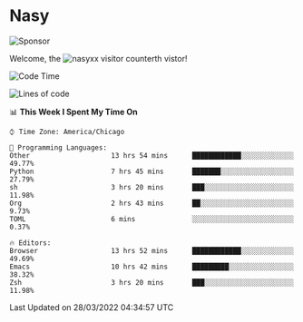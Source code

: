 # Nasy

<!--
<p align="center">
<img height="200" src="https://github-readme-stats.vercel.app/api?username=nasyxx&count_private=true&show_icons=true&theme=dracula&include_all_commits=true"/>
<img height="200" src="https://github-readme-stats.vercel.app/api/top-langs/?username=nasyxx&theme=dracula&hide=html,jupyter+notebook&count_private=true&show_icons=true"/>
</p>

  
----------------
-->

![Sponsor](https://img.shields.io/static/v1.svg?label=Sponsor&message=%E2%9D%A4&logo=GitHub&style=flat&color=pink)
 
Welcome, the ![nasyxx visitor counter](https://count.getloli.com/get/@nasyxx?theme=rule34)th vistor!
 
<!--START_SECTION:waka-->
![Code Time](http://img.shields.io/badge/Code%20Time-2%2C091%20hrs%2013%20mins-blue)

![Lines of code](https://img.shields.io/badge/From%20Hello%20World%20I%27ve%20Written-5%20Million%20lines%20of%20code-blue)

📊 **This Week I Spent My Time On** 

```text
⌚︎ Time Zone: America/Chicago

💬 Programming Languages: 
Other                    13 hrs 54 mins      ████████████░░░░░░░░░░░░░   49.77% 
Python                   7 hrs 45 mins       ███████░░░░░░░░░░░░░░░░░░   27.79% 
sh                       3 hrs 20 mins       ███░░░░░░░░░░░░░░░░░░░░░░   11.98% 
Org                      2 hrs 43 mins       ██░░░░░░░░░░░░░░░░░░░░░░░   9.73% 
TOML                     6 mins              ░░░░░░░░░░░░░░░░░░░░░░░░░   0.37%

🔥 Editors: 
Browser                  13 hrs 52 mins      ████████████░░░░░░░░░░░░░   49.69% 
Emacs                    10 hrs 42 mins      █████████░░░░░░░░░░░░░░░░   38.32% 
Zsh                      3 hrs 20 mins       ███░░░░░░░░░░░░░░░░░░░░░░   11.98%

```


 Last Updated on 28/03/2022 04:34:57 UTC
<!--END_SECTION:waka-->

<!-- ![visitors](https://visitor-badge.laobi.icu/badge?page_id=nasyxx.nasyxx) -->
